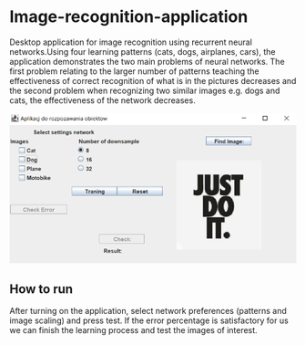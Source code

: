 # Image-recognition-application

Desktop application for image recognition using recurrent neural networks.Using four learning patterns (cats, dogs, airplanes, cars), the application demonstrates the two main problems of neural networks.
The first problem relating to the larger number of patterns teaching the effectiveness of correct recognition of what is in the pictures decreases and
the second problem when recognizing two similar images e.g. dogs and cats, the effectiveness of the network decreases.

![img.png](img.png)

## How to run

After turning on the application, select network preferences (patterns and image scaling) and press test. If the error percentage is satisfactory for us we can finish the learning process and test the images of interest.
